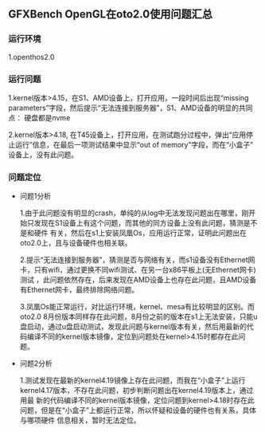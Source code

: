 ## GFXBench OpenGL在oto2.0使用问题汇总

### 运行环境
1.openthos2.0

### 运行问题
1.kernel版本>4.15，在S1、AMD设备上，打开应用，一段时间后出现“missing parameters”字段，然后提示“无法连接到服务器”，S1、AMD设备的明显的共同点：
硬盘都是nvme

2.kernel版本>4.18, 在T45设备上，打开应用，在测试跑分过程中，弹出“应用停止运行”信息，在最后一项测试结果中显示“out of memory”字段，而在“小盒子”
设备上，没有此问题。

### 问题定位
  - 问题1分析
    
    1.由于此问题没有明显的crash，单纯的从log中无法发现问题出在哪里，刚开始只发现在S1设备上有这个问题，而其他的同方设备上没有此问题，猜测是不是和硬件
    有关，然后在s1上安装凤凰Os，应用运行正常，证明此问题出在oto2.0上，且与设备硬件也相关联。
    
    2.提示“无法连接到服务器”，猜测是否与网络有关，而s1设备没有Ethernet网卡，只有wifi，通过更换不同wifi测试、在另一台x86平板上(无Ethernet网卡)测试
    ，此问题依然存在，后来发现在AMD设备上也存在此问题，且AMD设备有Ethernet网卡，最终排除网络问题。
    
    3.凤凰Os能正常运行，对比运行环境，kernel、mesa有比较明显的区别。而oto2.0 8月份版本同样存在此问题，8月份之前的版本在s1上无法安装，只能u盘启动，通过u盘启动测试，发现此问题与kernel版本有关，然后用最新的代码编译不同的kernel版本镜像，定位到问题处在kernel>4.15时都存在此问题。
    
  - 问题2分析
  
    1.测试发现在最新的kernel4.19镜像上存在此问题，而我在“小盒子”上运行kernel4.17版本，不存在此问题，初步判断问题出在kernel4.19版本上，通过用最
    新的代码编译不同的kernel版本镜像，定位问题到kernel>4.18时存在此问题，但是在“小盒子”上都运行正常，所以怀疑和设备的硬件也有关系，具体与哪项硬件
    信息相关，暂时无法定位。
